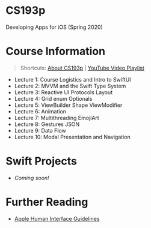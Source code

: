 # CS193p
Developing Apps for iOS (Spring 2020)

# Course Information
> Shortcuts: [About CS193p](https://cs193p.sites.stanford.edu/) | [YouTube Video Playlist](https://www.youtube.com/playlist?list=PLpGHT1n4-mAtTj9oywMWoBx0dCGd51_yG)
- Lecture 1: Course Logistics and Intro to SwiftUI
- Lecture 2: MVVM and the Swift Type System
- Lecture 3: Reactive UI Protocols Layout
- Lecture 4: Grid enum Optionals
- Lecture 5: ViewBuilder Shape ViewModifier
- Lecture 6: Animation
- Lecture 7: Multithreading EmojiArt
- Lecture 8: Gestures JSON
- Lecture 9: Data Flow
- Lecture 10: Modal Presentation and Navigation

# Swift Projects
- *Coming soon!*

# Further Reading
- [Apple Human Interface Guidelines](https://developer.apple.com/design/human-interface-guidelines/)
